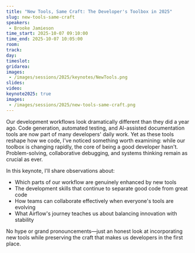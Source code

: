 ```yaml
---
title: "New Tools, Same Craft: The Developer's Toolbox in 2025"
slug: new-tools-same-craft
speakers:
 - Brooke Jamieson
time_start: 2025-10-07 09:10:00
time_end: 2025-10-07 10:05:00
room: 
track: 
day: 
timeslot: 
gridarea: 
images: 
 - /images/sessions/2025/keynotes/NewTools.png
slides:
video: 
keynote2025: true
images:
 - /images/sessions/2025/new-tools-same-craft.png
---
```



Our development workflows look dramatically different than they did a year ago. Code generation, automated testing, and AI-assisted documentation tools are now part of many developers' daily work.
Yet as these tools reshape how we code, I've noticed something worth examining: while our toolbox is changing rapidly, the core of being a good developer hasn't. Problem-solving, collaborative debugging, and systems thinking remain as crucial as ever.

In this keynote, I'll share observations about:

* Which parts of our workflow are genuinely enhanced by new tools
* The development skills that continue to separate good code from great code
* How teams can collaborate effectively when everyone's tools are evolving
* What Airflow's journey teaches us about balancing innovation with stability

No hype or grand pronouncements—just an honest look at incorporating new tools while preserving the craft that makes us developers in the first place.